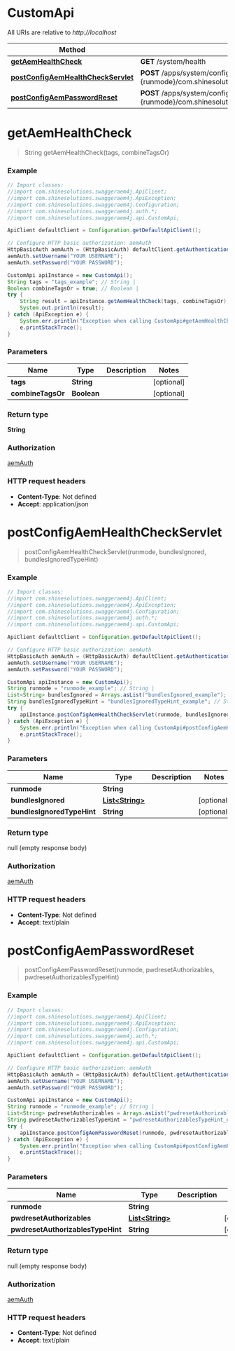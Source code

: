 # CustomApi

All URIs are relative to *http://localhost*

Method | HTTP request | Description
------------- | ------------- | -------------
[**getAemHealthCheck**](CustomApi.md#getAemHealthCheck) | **GET** /system/health | 
[**postConfigAemHealthCheckServlet**](CustomApi.md#postConfigAemHealthCheckServlet) | **POST** /apps/system/config.{runmode}/com.shinesolutions.healthcheck.hc.impl.ActiveBundleHealthCheck | 
[**postConfigAemPasswordReset**](CustomApi.md#postConfigAemPasswordReset) | **POST** /apps/system/config.{runmode}/com.shinesolutions.aem.passwordreset.Activator | 


<a name="getAemHealthCheck"></a>
# **getAemHealthCheck**
> String getAemHealthCheck(tags, combineTagsOr)



### Example
```java
// Import classes:
//import com.shinesolutions.swaggeraem4j.ApiClient;
//import com.shinesolutions.swaggeraem4j.ApiException;
//import com.shinesolutions.swaggeraem4j.Configuration;
//import com.shinesolutions.swaggeraem4j.auth.*;
//import com.shinesolutions.swaggeraem4j.api.CustomApi;

ApiClient defaultClient = Configuration.getDefaultApiClient();

// Configure HTTP basic authorization: aemAuth
HttpBasicAuth aemAuth = (HttpBasicAuth) defaultClient.getAuthentication("aemAuth");
aemAuth.setUsername("YOUR USERNAME");
aemAuth.setPassword("YOUR PASSWORD");

CustomApi apiInstance = new CustomApi();
String tags = "tags_example"; // String | 
Boolean combineTagsOr = true; // Boolean | 
try {
    String result = apiInstance.getAemHealthCheck(tags, combineTagsOr);
    System.out.println(result);
} catch (ApiException e) {
    System.err.println("Exception when calling CustomApi#getAemHealthCheck");
    e.printStackTrace();
}
```

### Parameters

Name | Type | Description  | Notes
------------- | ------------- | ------------- | -------------
 **tags** | **String**|  | [optional]
 **combineTagsOr** | **Boolean**|  | [optional]

### Return type

**String**

### Authorization

[aemAuth](../README.md#aemAuth)

### HTTP request headers

 - **Content-Type**: Not defined
 - **Accept**: application/json

<a name="postConfigAemHealthCheckServlet"></a>
# **postConfigAemHealthCheckServlet**
> postConfigAemHealthCheckServlet(runmode, bundlesIgnored, bundlesIgnoredTypeHint)



### Example
```java
// Import classes:
//import com.shinesolutions.swaggeraem4j.ApiClient;
//import com.shinesolutions.swaggeraem4j.ApiException;
//import com.shinesolutions.swaggeraem4j.Configuration;
//import com.shinesolutions.swaggeraem4j.auth.*;
//import com.shinesolutions.swaggeraem4j.api.CustomApi;

ApiClient defaultClient = Configuration.getDefaultApiClient();

// Configure HTTP basic authorization: aemAuth
HttpBasicAuth aemAuth = (HttpBasicAuth) defaultClient.getAuthentication("aemAuth");
aemAuth.setUsername("YOUR USERNAME");
aemAuth.setPassword("YOUR PASSWORD");

CustomApi apiInstance = new CustomApi();
String runmode = "runmode_example"; // String | 
List<String> bundlesIgnored = Arrays.asList("bundlesIgnored_example"); // List<String> | 
String bundlesIgnoredTypeHint = "bundlesIgnoredTypeHint_example"; // String | 
try {
    apiInstance.postConfigAemHealthCheckServlet(runmode, bundlesIgnored, bundlesIgnoredTypeHint);
} catch (ApiException e) {
    System.err.println("Exception when calling CustomApi#postConfigAemHealthCheckServlet");
    e.printStackTrace();
}
```

### Parameters

Name | Type | Description  | Notes
------------- | ------------- | ------------- | -------------
 **runmode** | **String**|  |
 **bundlesIgnored** | [**List&lt;String&gt;**](String.md)|  | [optional]
 **bundlesIgnoredTypeHint** | **String**|  | [optional]

### Return type

null (empty response body)

### Authorization

[aemAuth](../README.md#aemAuth)

### HTTP request headers

 - **Content-Type**: Not defined
 - **Accept**: text/plain

<a name="postConfigAemPasswordReset"></a>
# **postConfigAemPasswordReset**
> postConfigAemPasswordReset(runmode, pwdresetAuthorizables, pwdresetAuthorizablesTypeHint)



### Example
```java
// Import classes:
//import com.shinesolutions.swaggeraem4j.ApiClient;
//import com.shinesolutions.swaggeraem4j.ApiException;
//import com.shinesolutions.swaggeraem4j.Configuration;
//import com.shinesolutions.swaggeraem4j.auth.*;
//import com.shinesolutions.swaggeraem4j.api.CustomApi;

ApiClient defaultClient = Configuration.getDefaultApiClient();

// Configure HTTP basic authorization: aemAuth
HttpBasicAuth aemAuth = (HttpBasicAuth) defaultClient.getAuthentication("aemAuth");
aemAuth.setUsername("YOUR USERNAME");
aemAuth.setPassword("YOUR PASSWORD");

CustomApi apiInstance = new CustomApi();
String runmode = "runmode_example"; // String | 
List<String> pwdresetAuthorizables = Arrays.asList("pwdresetAuthorizables_example"); // List<String> | 
String pwdresetAuthorizablesTypeHint = "pwdresetAuthorizablesTypeHint_example"; // String | 
try {
    apiInstance.postConfigAemPasswordReset(runmode, pwdresetAuthorizables, pwdresetAuthorizablesTypeHint);
} catch (ApiException e) {
    System.err.println("Exception when calling CustomApi#postConfigAemPasswordReset");
    e.printStackTrace();
}
```

### Parameters

Name | Type | Description  | Notes
------------- | ------------- | ------------- | -------------
 **runmode** | **String**|  |
 **pwdresetAuthorizables** | [**List&lt;String&gt;**](String.md)|  | [optional]
 **pwdresetAuthorizablesTypeHint** | **String**|  | [optional]

### Return type

null (empty response body)

### Authorization

[aemAuth](../README.md#aemAuth)

### HTTP request headers

 - **Content-Type**: Not defined
 - **Accept**: text/plain

